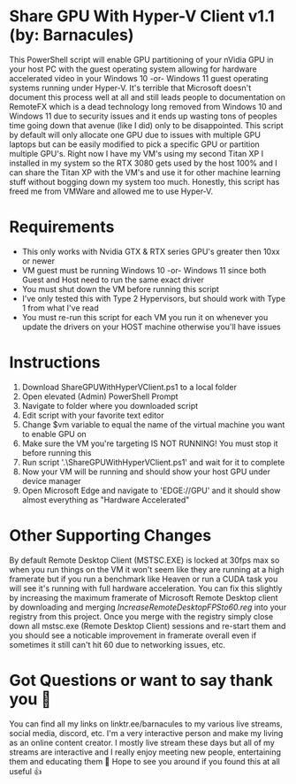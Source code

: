 # Share GPU With Hyper-V Client v1.1 (by: Barnacules)
This PowerShell script will enable GPU partitioning of your nVidia GPU in your host PC with the guest operating system allowing for hardware accelerated video in your Windows 10 -or- Windows 11 guest operating systems running under Hyper-V. It's terrible that Microsoft doesn't document this process well at all and still leads people to documentation on RemoteFX which is a dead technology long removed from Windows 10 and Windows 11 due to security issues and it ends up wasting tons of peoples time going down that avenue (like I did) only to be disappointed. This script by default will only allocate one GPU due to issues with multiple GPU laptops but can be easily modified to pick a specific GPU or partition multiple GPU's. Right now I have my VM's using my second Titan XP I installed in my system so the RTX 3080 gets used by the host 100% and I can share the Titan XP with the VM's and use it for other machine learning stuff without bogging down my system too much. Honestly, this script has freed me from VMWare and allowed me to use Hyper-V.

# Requirements
- This only works with Nvidia GTX & RTX series GPU's greater then 10xx or newer
- VM guest must be running Windows 10 -or- Windows 11 since both Guest and Host need to run the same exact driver
- You must shut down the VM before running this script
- I've only tested this with Type 2 Hypervisors, but should work with Type 1 from what I've read
- You must re-run this script for each VM you run it on whenever you update the drivers on your HOST machine otherwise you'll have issues 

# Instructions
1. Download ShareGPUWithHyperVClient.ps1 to a local folder
2. Open elevated (Admin) PowerShell Prompt
3. Navigate to folder where you downloaded script
4. Edit script with your favorite text editor
5. Change $vm variable to equal the name of the virtual machine you want to enable GPU on
6. Make sure the VM you're targeting IS NOT RUNNING! You must stop it before running this
7. Run script '.\ShareGPUWithHyperVClient.ps1' and wait for it to complete
8. Now your VM will be running and should show your host GPU under device manager
9. Open Microsoft Edge and navigate to 'EDGE://GPU' and it should show almost everything as "Hardware Accelerated"

# Other Supporting Changes
By default Remote Desktop Client (MSTSC.EXE) is locked at 30fps max so when you run things on the VM it won't seem like they are running at a high framerate but if you run a benchmark like Heaven or run a CUDA task you will see it's running with full hardware acceleration. You can fix this slightly by increasing the maximum framerate of Microsoft Remote Desktop client by downloading and merging *IncreaseRemoteDesktopFPSto60.reg* into your registry from this project. Once you merge with the registry simply close down all mstsc.exe (Remote Desktop Client) sessions and re-start them and you should see a noticable improvement in framerate overall even if sometimes it still can't hit 60 due to networking issues, etc.

# Got Questions or want to say thank you 🤗
You can find all my links on linktr.ee/barnacules to my various live streams, social media, discord, etc. I'm a very interactive person and make my living as an online content creator. I mostly live stream these days but all of my streams are interactive and I really enjoy meeting new people, entertaining them and educating them 🙏 Hope to see you around if you found this at all useful 👍

